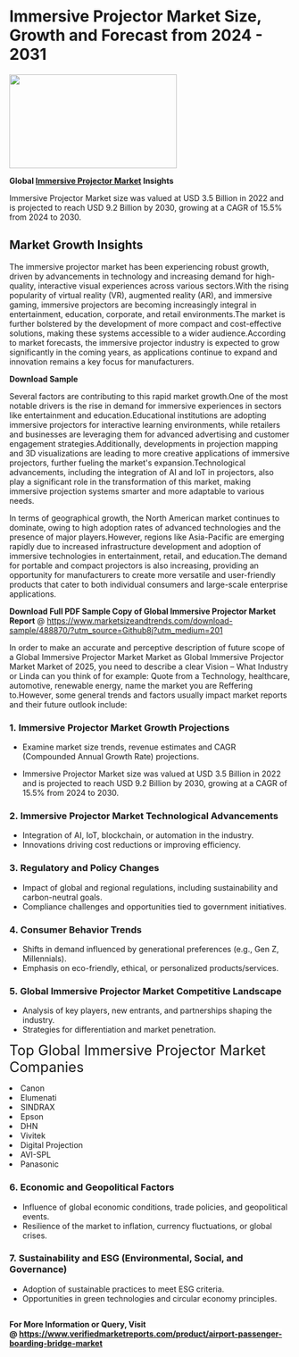 <H1>Immersive Projector Market Size, Growth and Forecast from 2024 - 2031</H1><img class="aligncenter size-medium wp-image-584254" src="https://thirdeyenews.in/wp-content/uploads/2024/09/Global-Market-Research-300x168.jpeg" alt="" width="300" height="168" /><p><strong>Global&nbsp;<a href="https://www.marketsizeandtrends.com/download-sample/488870/?utm_source=Github8j?utm_medium=201">Immersive Projector Market</a> Insights</strong></p><p>Immersive Projector Market size was valued at USD 3.5 Billion in 2022 and is projected to reach USD 9.2 Billion by 2030, growing at a CAGR of 15.5% from 2024 to 2030.</p><p><h2>Market Growth Insights</h2> <p>The immersive projector market has been experiencing robust growth, driven by advancements in technology and increasing demand for high-quality, interactive visual experiences across various sectors.With the rising popularity of virtual reality (VR), augmented reality (AR), and immersive gaming, immersive projectors are becoming increasingly integral in entertainment, education, corporate, and retail environments.The market is further bolstered by the development of more compact and cost-effective solutions, making these systems accessible to a wider audience.According to market forecasts, the immersive projector industry is expected to grow significantly in the coming years, as applications continue to expand and innovation remains a key focus for manufacturers.</p> <p><strong>Download Sample</strong></p> <p>Several factors are contributing to this rapid market growth.One of the most notable drivers is the rise in demand for immersive experiences in sectors like entertainment and education.Educational institutions are adopting immersive projectors for interactive learning environments, while retailers and businesses are leveraging them for advanced advertising and customer engagement strategies.Additionally, developments in projection mapping and 3D visualizations are leading to more creative applications of immersive projectors, further fueling the market's expansion.Technological advancements, including the integration of AI and IoT in projectors, also play a significant role in the transformation of this market, making immersive projection systems smarter and more adaptable to various needs.</p> <p>In terms of geographical growth, the North American market continues to dominate, owing to high adoption rates of advanced technologies and the presence of major players.However, regions like Asia-Pacific are emerging rapidly due to increased infrastructure development and adoption of immersive technologies in entertainment, retail, and education.The demand for portable and compact projectors is also increasing, providing an opportunity for manufacturers to create more versatile and user-friendly products that cater to both individual consumers and large-scale enterprise applications.</p> <p><span class=""><strong>Download Full PDF Sample Copy of Global Immersive Projector Market Report</strong> @ <a href="https://www.marketsizeandtrends.com/download-sample/488870/?utm_source=Github8j?utm_medium=201" target="_blank">https://www.marketsizeandtrends.com/download-sample/488870/?utm_source=Github8j?utm_medium=201</a></span></p><p>In order to make an accurate and perceptive description of future scope of a Global&nbsp;Immersive Projector Market Market as Global&nbsp;Immersive Projector Market Market of 2025, you need to describe a clear Vision &ndash; What Industry or Linda can you think of for example: Quote from a Technology, healthcare, automotive, renewable energy, name the market you are Reffering to.However, some general trends and factors usually impact market reports and their future outlook include:</p><h3>1.&nbsp;<strong>Immersive Projector Market Growth Projections</strong></h3><ul><li>Examine market size trends, revenue estimates and CAGR (Compounded Annual Growth Rate) projections.</li><li><p>Immersive Projector Market size was valued at USD 3.5 Billion in 2022 and is projected to reach USD 9.2 Billion by 2030, growing at a CAGR of 15.5% from 2024 to 2030.</p></li></ul><h3>2.&nbsp;<strong>Immersive Projector Market Technological Advancements</strong></h3><ul><li>Integration of AI, IoT, blockchain, or automation in the industry.</li><li>Innovations driving cost reductions or improving efficiency.</li></ul><h3>3.&nbsp;<strong>Regulatory and Policy Changes</strong></h3><ul><li>Impact of global and regional regulations, including sustainability and carbon-neutral goals.</li><li>Compliance challenges and opportunities tied to government initiatives.</li></ul><h3>4.&nbsp;<strong>Consumer Behavior Trends</strong></h3><ul><li>Shifts in demand influenced by generational preferences (e.g., Gen Z, Millennials).</li><li>Emphasis on eco-friendly, ethical, or personalized products/services.</li></ul><h3>5.&nbsp;<strong>Global Immersive Projector Market Competitive Landscape</strong></h3><ul><li>Analysis of key players, new entrants, and partnerships shaping the industry.</li><li>Strategies for differentiation and market penetration.</li></ul><p data-pm-slice="1 1 []"><span style="color: inherit; font-family: inherit; font-size: 25px;">Top Global Immersive Projector Market Companies</span></p><div class="" data-test-id=""><p><li>Canon</li><li> Elumenati</li><li> SINDRAX</li><li> Epson</li><li> DHN</li><li> Vivitek</li><li> Digital Projection</li><li> AVI-SPL</li><li> Panasonic</li></p></div><h3>6.&nbsp;<strong>Economic and Geopolitical Factors</strong></h3><ul><li>Influence of global economic conditions, trade policies, and geopolitical events.</li><li>Resilience of the market to inflation, currency fluctuations, or global crises.</li></ul><h3>7.&nbsp;<strong>Sustainability and ESG (Environmental, Social, and Governance)</strong></h3><ul><li>Adoption of sustainable practices to meet ESG criteria.</li><li>Opportunities in green technologies and circular economy principles.</li></ul><h2><strong style="font-size: 14px;">For More Information or Query, Visit @&nbsp;</strong><a style="background-color: #ffffff; font-size: 14px;" href="https://www.marketsizeandtrends.com/report/immersive-projector-market/" target="_blank">https://www.verifiedmarketreports.com/product/airport-passenger-boarding-bridge-market</a></h2>